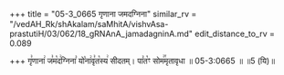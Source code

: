 +++
title = "05-3_0665 गृणाना जमदग्निना"
similar_rv = "/vedAH_Rk/shAkalam/saMhitA/vishvAsa-prastutiH/03/062/18_gRNAnA_jamadagninA.md"
edit_distance_to_rv = 0.089

+++
गृ꣣णाना꣢ ज꣣म꣡द꣢ग्निना꣣ यो꣡ना꣢वृ꣣त꣡स्य꣢ सीदतम्। पा꣣त꣡ꣳ सोम꣢꣯मृतावृधा ॥ 05-3:0665 ॥ ॥5 (यि)॥

<div class="js_include " url="/vedAH_Rk/shAkalam/saMhitA/vishvAsa-prastutiH/03/062/18_gRNAnA_jamadagninA.md"  newLevelForH1="2" title="विश्वास-शाकल-प्रस्तुतिः"  > </div>
